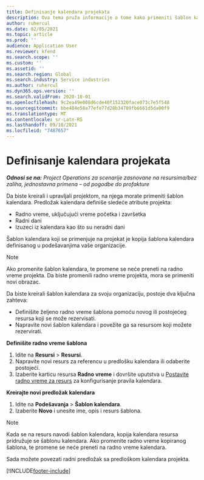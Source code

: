 ```yaml
---
title: Definisanje kalendara projekata
description: Ova tema pruža informacije o tome kako primeniti šablon kalendara na projekat za praćenje rasporeda projekata.
author: ruhercul
ms.date: 02/05/2021
ms.topic: article
ms.prod: ''
audience: Application User
ms.reviewer: kfend
ms.search.scope: ''
ms.custom: ''
ms.assetid: ''
ms.search.region: Global
ms.search.industry: Service industries
ms.author: ruhercul
ms.dyn365.ops.version: ''
ms.search.validFrom: 2020-10-01
ms.openlocfilehash: 9c2ea49e008d6cde40f152320face073c7e5f548
ms.sourcegitcommit: bbe484e58a77efe77d28b34709fb6661d5da00f9
ms.translationtype: MT
ms.contentlocale: sr-Latn-RS
ms.lasthandoff: 09/10/2021
ms.locfileid: "7487657"
---
```

# <a name="define-project-calendars"></a>Definisanje kalendara projekata

_**Odnosi se na:** Project Operations za scenarije zasnovane na resursima/bez zaliha, jednostavna primena – od pogodbe do profakture_

Da biste kreirali i upravljali projektom, na njega morate primeniti šablon kalendara. Predložak kalendara definiše sledeće atribute projekta:

- Radno vreme, uključujući vreme početka i završetka
- Radni dani
- Izuzeci iz kalendara kao što su neradni dani

Šablon kalendara koji se primenjuje na projekat je kopija šablona kalendara definisanog u podešavanjima vaše organizacije.

> [!NOTE]
> Ako promenite šablon kalendara, te promene se neće preneti na radno vreme projekta. Da biste promenili radno vreme projekta, mora se primeniti novi obrazac.

Da biste kreirali šablon kalendara za svoju organizaciju, postoje dva ključna zahteva:

- Definišite željeno radno vreme šablona pomoću novog ili postojećeg resursa koji se može rezervisati.
- Napravite novi šablon kalendara i povežite ga sa resursom koji možete rezervirati.

**Definišite radno vreme šablona**

1. Idite na **Resursi** \> **Resursi**.
2. Napravite novi resurs za referencu u predlošku kalendara ili odaberite postojeći.
3. Izaberite karticu resursa **Radno vreme** i dovršite uputstva u [Postavite radno vreme za resurs](/dynamics365/field-service/set-work-hours-resource) za konfigurisanje pravila kalendara.

**Kreirajte novi predložak kalendara**

1. Idite na **Podešavanja** \> **Šablon kalendara**.
2. Izaberite **Novo** i unesite ime, opis i resurs šablona.

> [!NOTE]
> Kada se na resurs navodi šablon kalendara, kopija kalendara resursa pridružuje se šablonu kalendara. Ako promenite radno vreme kopiranog šablona, te promene se neće preneti na radno vreme kalendara.

Sada možete povezati radni predložak sa predloškom kalendara projekta.


[!INCLUDE[footer-include](../includes/footer-banner.md)]

